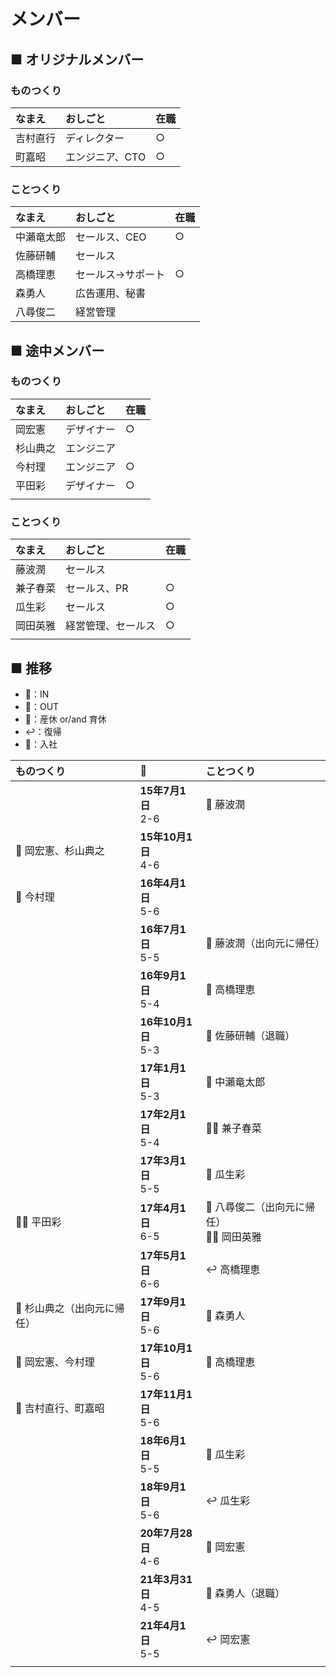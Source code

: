 # メンバー
## ■ オリジナルメンバー
### ものつくり
|なまえ|おしごと|在職|
|:--|:--|:--|
|吉村直行|ディレクター|○|
|町嘉昭|エンジニア、CTO|○|

### ことつくり
|なまえ|おしごと|在職|
|:--|:--|:--|
|中瀨竜太郎|セールス、CEO|○|
|佐藤研輔|セールス||
|高橋理恵|セールス→サポート|○|
|森勇人|広告運用、秘書||
|八尋俊二|経営管理||

## ■ 途中メンバー
### ものつくり
|なまえ|おしごと|在職|
|:--|:--|:--|
|岡宏憲|デザイナー|○|
|杉山典之|エンジニア||
|今村理|エンジニア|○|
|平田彩|デザイナー|○|
| | | |

### ことつくり
|なまえ|おしごと|在職|
|:--|:--|:--|
|藤波潤|セールス||
|兼子春菜|セールス、PR|○|
|瓜生彩|セールス|○|
|岡田英雅|経営管理、セールス|○|
| | | |

## ■ 推移
- 💙：IN
- 🔻：OUT
- 👶：産休 or/and 育休
- ↩️：復帰
- 🏢：入社


|ものつくり|📆|ことつくり|
|:--|:--|:--|
| |**15年7月1日**<br>2-6|💙 藤波潤|
|💙 岡宏憲、杉山典之|**15年10月1日**<br>4-6| |
|💙 今村理|**16年4月1日**<br>5-6| |
| |**16年7月1日**<br>5-5|🔻 藤波潤（出向元に帰任）|
| |**16年9月1日**<br>5-4|👶 高橋理恵|
| |**16年10月1日**<br>5-3|🔻 佐藤研輔（退職）|
| |**17年1月1日**<br>5-3|🏢 中瀨竜太郎|
| |**17年2月1日**<br>5-4|💙🏢 兼子春菜|
| |**17年3月1日**<br>5-5|💙 瓜生彩|
|💙🏢 平田彩|**17年4月1日**<br>6-5|🔻 八尋俊二（出向元に帰任）<br>💙🏢 岡田英雅|
| |**17年5月1日**<br>6-6|↩️ 高橋理恵|
|🔻 杉山典之（出向元に帰任）|**17年9月1日**<br>5-6|🏢 森勇人|
|🏢 岡宏憲、今村理|**17年10月1日**<br>5-6|🏢 高橋理恵|
|🏢 吉村直行、町嘉昭|**17年11月1日**<br>5-6| |
| |**18年6月1日**<br>5-5|👶 瓜生彩|
| |**18年9月1日**<br>5-6|↩️ 瓜生彩|
| |**20年7月28日**<br>4-6|👶 岡宏憲|
| |**21年3月31日**<br>4-5|🔻 森勇人（退職）|
| |**21年4月1日**<br>5-5|↩️ 岡宏憲|
| | | | |
